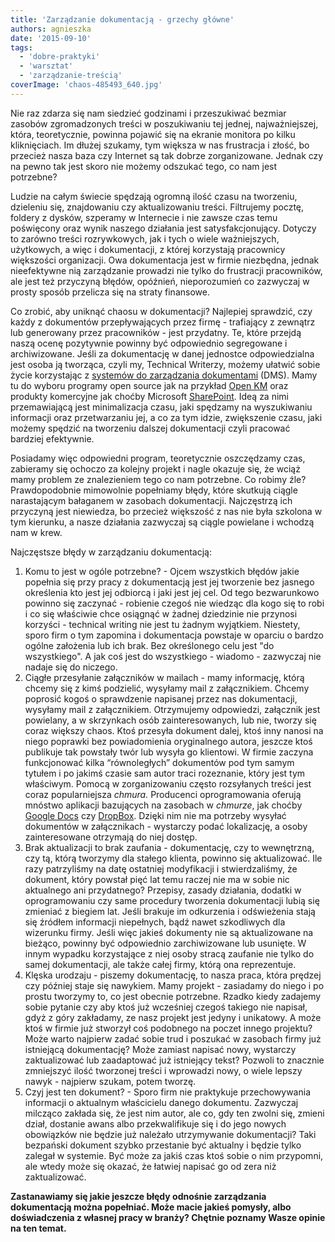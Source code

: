 ```yaml
---
title: 'Zarządzanie dokumentacją - grzechy główne'
authors: agnieszka
date: '2015-09-10'
tags:
  - 'dobre-praktyki'
  - 'warsztat'
  - 'zarządzanie-treścią'
coverImage: 'chaos-485493_640.jpg'
---
```


Nie raz zdarza się nam siedzieć godzinami i przeszukiwać bezmiar zasobów
zgromadzonych treści w poszukiwaniu tej jednej, najważniejszej, która,
teoretycznie, powinna pojawić się na ekranie monitora po kilku kliknięciach. Im
dłużej szukamy, tym większa w nas frustracja i złość, bo przecież nasza baza czy
Internet są tak dobrze zorganizowane. Jednak czy na pewno tak jest skoro nie
możemy odszukać tego, co nam jest potrzebne?

<!--truncate-->

Ludzie na całym świecie spędzają ogromną ilość czasu na tworzeniu, dzieleniu
się, znajdowaniu czy aktualizowaniu treści. Filtrujemy pocztę, foldery z dysków,
szperamy w Internecie i nie zawsze czas temu poświęcony oraz wynik naszego
działania jest satysfakcjonujący. Dotyczy to zarówno treści rozrywkowych, jak i
tych o wiele ważniejszych, użytkowych, a więc i dokumentacji, z której
korzystają pracownicy większości organizacji. Owa dokumentacja jest w firmie
niezbędna, jednak nieefektywne nią zarządzanie prowadzi nie tylko do frustracji
pracowników, ale jest też przyczyną błędów, opóźnień, nieporozumień co zazwyczaj
w prosty sposób przelicza się na straty finansowe.

Co zrobić, aby uniknąć chaosu w dokumentacji? Najlepiej sprawdzić, czy każdy z
dokumentów przepływających przez firmę - trafiający z zewnątrz lub generowany
przez pracowników - jest przydatny. Te, które przejdą naszą ocenę pozytywnie
powinny być odpowiednio segregowane i archiwizowane. Jeśli za dokumentację w
danej jednostce odpowiedzialna jest osoba ją tworząca, czyli my, Technical
Writerzy, możemy ułatwić sobie życie korzystając z
[systemów do zarządzania dokumentami](https://pl.wikipedia.org/wiki/System_zarz%C4%85dzania_dokumentami)
(DMS). Mamy tu do wyboru programy open source jak na przykład
[Open KM](http://www.openkm.com/en/) oraz produkty komercyjne jak choćby
Microsoft
[SharePoint](https://products.office.com/pl-pl/SharePoint/collaboration). Ideą
za nimi przemawiającą jest minimalizacja czasu, jaki spędzamy na wyszukiwaniu
informacji oraz przetwarzaniu jej, a co za tym idzie, zwiększenie czasu, jaki
możemy spędzić na tworzeniu dalszej dokumentacji czyli pracować bardziej
efektywnie.

Posiadamy więc odpowiedni program, teoretycznie oszczędzamy czas, zabieramy się
ochoczo za kolejny projekt i nagle okazuje się, że wciąż mamy problem ze
znalezieniem tego co nam potrzebne. Co robimy źle? Prawdopodobnie mimowolnie
popełniamy błędy, które skutkują ciągle narastającym bałaganem w zasobach
dokumentacji. Najczęstrzą ich przyczyną jest niewiedza, bo przecież większość z
nas nie była szkolona w tym kierunku, a nasze działania zazwyczaj są ciągle
powielane i wchodzą nam w krew.

Najczęstsze błędy w zarządzaniu dokumentacją:

1. Komu to jest w ogóle potrzebne? - Ojcem wszystkich błędów jakie popełnia się
   przy pracy z dokumentacją jest jej tworzenie bez jasnego określenia kto jest
   jej odbiorcą i jaki jest jej cel. Od tego bezwarunkowo powinno się zaczynać -
   robienie czegoś nie wiedząc dla kogo się to robi i co się właściwie chce
   osiągnąć w żadnej dziedzinie nie przynosi korzyści - technical writing nie
   jest tu żadnym wyjątkiem. Niestety, sporo firm o tym zapomina i dokumentacja
   powstaje w oparciu o bardzo ogólne założenia lub ich brak. Bez określonego
   celu jest "do wszystkiego". A jak coś jest do wszystkiego - wiadomo -
   zazwyczaj nie nadaje się do niczego.
2. Ciągłe przesyłanie załączników w mailach - mamy informację, którą chcemy się
   z kimś podzielić, wysyłamy mail z załącznikiem. Chcemy poprosić kogoś o
   sprawdzenie napisanej przez nas dokumentacji, wysyłamy mail z załącznikiem.
   Otrzymujemy odpowiedzi, załącznik jest powielany, a w skrzynkach osób
   zainteresowanych, lub nie, tworzy się coraz większy chaos. Ktoś przesyła
   dokument dalej, ktoś inny nanosi na niego poprawki bez powiadomienia
   oryginalnego autora, jeszcze ktoś publikuje tak powstały twór lub wysyła go
   klientowi. W firmie zaczyna funkcjonować kilka “równoległych” dokumentów pod
   tym samym tytułem i po jakimś czasie sam autor traci rozeznanie, który jest
   tym właściwym. Pomocą w zorganizowaniu często rozsyłanych treści jest coraz
   popularniejsza _chmura._ Producenci oprogramowania oferują mnóstwo aplikacji
   bazujących na zasobach w _chmurze_, jak choćby
   [Google Docs](https://www.google.pl/intl/pl/docs/about/) czy
   [DropBox](https://www.dropbox.com/). Dzięki nim nie ma potrzeby wysyłać
   dokumentów w załącznikach - wystarczy podać lokalizację, a osoby
   zainteresowane otrzymają do niej dostęp.
3. Brak aktualizacji to brak zaufania - dokumentację, czy to wewnętrzną, czy tą,
   którą tworzymy dla stałego klienta, powinno się aktualizować. Ile razy
   patrzyliśmy na datę ostatniej modyfikacji i stwierdzaliśmy, że dokument,
   który powstał pięć lat temu raczej nie ma w sobie nic aktualnego ani
   przydatnego? Przepisy, zasady działania, dodatki w oprogramowaniu czy same
   procedury tworzenia dokumentacji lubią się zmieniać z biegiem lat. Jeśli
   brakuje im odkurzenia i odświeżenia stają się źródłem informacji niepełnych,
   bądź nawet szkodliwych dla wizerunku firmy. Jeśli więc jakieś dokumenty nie
   są aktualizowane na bieżąco, powinny być odpowiednio zarchiwizowane lub
   usunięte. W innym wypadku korzystające z niej osoby stracą zaufanie nie tylko
   do samej dokumentacji, ale także całej firmy, którą ona reprezentuje.
4. Klęska urodzaju - piszemy dokumentację, to nasza praca, która prędzej czy
   później staje się nawykiem. Mamy projekt - zasiadamy do niego i po prostu
   tworzymy to, co jest obecnie potrzebne. Rzadko kiedy zadajemy sobie pytanie
   czy aby ktoś już wcześniej czegoś takiego nie napisał, gdyż z góry zakładamy,
   ze nasz projekt jest jedyny i unikatowy. A może ktoś w firmie już stworzył
   coś podobnego na poczet innego projektu? Może warto najpierw zadać sobie trud
   i poszukać w zasobach firmy już istniejącą dokumentację? Może zamiast napisać
   nowy, wystarczy zaktualizować lub zaadaptować już istniejący tekst? Pozwoli
   to znacznie zmniejszyć ilość tworzonej treści i wprowadzi nowy, o wiele
   lepszy nawyk - najpierw szukam, potem tworzę.
5. Czyj jest ten dokument? - Sporo firm nie praktykuje przechowywania informacji
   o aktualnym właścicielu danego dokumentu. Zazwyczaj milcząco zakłada się, że
   jest nim autor, ale co, gdy ten zwolni się, zmieni dział, dostanie awans albo
   przekwalifikuje się i do jego nowych obowiązków nie będzie już należało
   utrzymywanie dokumentacji? Taki bezpański dokument szybko przestanie być
   aktualny i będzie tylko zalegał w systemie. Być może za jakiś czas ktoś sobie
   o nim przypomni, ale wtedy może się okazać, że łatwiej napisać go od zera niż
   zaktualizować.

**Zastanawiamy się jakie jeszcze błędy odnośnie zarządzania dokumentacją można
popełniać. Może macie jakieś pomysły, albo doświadczenia z własnej pracy w
branży? Chętnie poznamy Wasze opinie na ten temat.**
